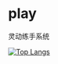# play
灵动练手系统


[![Top Langs](https://github-readme-stats.vercel.app/api/top-langs/?username=xiao7hxh&layout=compact)](https://github.com/xiao7hxh/github-readme-stats)
